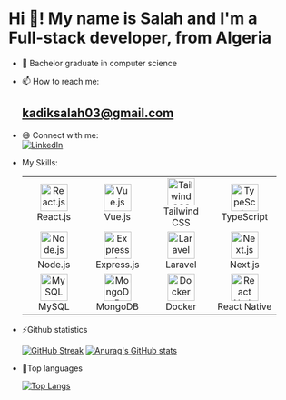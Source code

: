 # Hi 👋! My name is Salah and I'm a Full-stack developer, from Algeria  
- 🌱 Bachelor graduate in computer science  
- 📫 How to reach me:
  ## kadiksalah03@gmail.com  
- 😄 Connect with me:  
  [![LinkedIn](https://img.icons8.com/fluent/64/000000/linkedin.png)](https://dz.linkedin.com/in/salah-eddine-kadik-6b3889284)  


- My Skills:
        <table>
          <tr>
            <td align="center" width="96">
              <img src="https://img.icons8.com/color/48/000000/react-native.png" alt="React.js" width="48" height="48"/>
              <br>React.js
            </td>
            <td align="center" width="96">
              <img src="https://img.icons8.com/color/48/000000/vue-js.png" alt="Vue.js" width="48" height="48"/>
              <br>Vue.js
            </td>
            <td align="center" width="96">
              <img src="https://img.icons8.com/color/48/000000/tailwindcss.png" alt="Tailwind CSS" width="48" height="48"/>
              <br>Tailwind CSS
            </td>
             <td align="center" width="96">
              <img src="https://img.icons8.com/color/48/000000/typescript.png" alt="TypeScript" width="48" height="48"/>
              <br>TypeScript
            </td>
          </tr>
          <tr>
            <td align="center" width="96">
              <img src="https://img.icons8.com/color/48/000000/nodejs.png" alt="Node.js" width="48" height="48"/>
              <br>Node.js
            </td>
            <td align="center" width="96">
              <img src="https://img.icons8.com/color/48/000000/express-js.png" alt="Express.js" width="48" height="48"/>
              <br>Express.js
            </td>
            <td align="center" width="96">
              <img src="https://img.icons8.com/fluency/48/000000/laravel.png" alt="Laravel" width="48" height="48"/>
              <br>Laravel
            </td>
            <td align="center" width="96">
              <img src="https://img.icons8.com/color/48/000000/nextjs.png" alt="Next.js" width="48" height="48"/>
              <br>Next.js
            </td>
          </tr>
          <tr>
            <td align="center" width="96">
              <img src="https://img.icons8.com/color/48/000000/mysql-logo.png" alt="MySQL" width="48" height="48"/>
              <br>MySQL
            </td>
            <td align="center" width="96">
              <img src="https://img.icons8.com/color/48/000000/mongodb.png" alt="MongoDB" width="48" height="48"/>
              <br>MongoDB
            </td>
            <td align="center" width="96">
              <img src="https://img.icons8.com/fluency/48/000000/docker.png" alt="Docker" width="48" height="48"/>
              <br>Docker
            </td>
            <td align="center" width="96">
              <img src="https://reactnative.dev/img/header_logo.svg" alt="React Native" width="48" height="48"/>
              <br>React Native
            </td>
          </tr>
        </table>


- ⚡Github statistics


  <p align="start">
    <a href="https://git.io/streak-stats" style="display: inline-block;">
      <img src="https://streak-stats.demolab.com?user=kadik23&theme=highcontrast" alt="GitHub Streak" />
    </a>
    <a href="https://github.com/anuraghazra/github-readme-stats" style="display: inline-block;">
      <img src="https://github-readme-stats.vercel.app/api?username=kadik23&show_icons=true&bg_color=00000000" alt="Anurag's GitHub stats"/>
    </a>
  </p>



- 🔭Top languages

    
  <p align="start">
    <a href="https://github.com/anuraghazra/github-readme-stats">
      <img src="https://github-readme-stats.vercel.app/api/top-langs/?username=kadik23&bg_color=00000000" alt="Top Langs"/>
    </a>
  </p>
<!--
**kadik23/kadik23** is a ✨ _special_ ✨ repository because its `README.md` (this file) appears on your GitHub profile.

Here are some ideas to get you started:

- 🔭 I’m currently working on ...
- 🌱 I’m currently learning ...
- 👯 I’m looking to collaborate on ...
- 🤔 I’m looking for help with ...
- 💬 Ask me about ...
- 📫 How to reach me: ...
- 😄 Pronouns: ...
- ⚡ Fun fact: ...
-->
